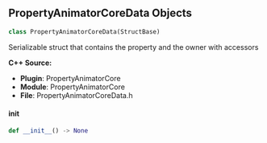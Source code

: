 ## PropertyAnimatorCoreData Objects

```python
class PropertyAnimatorCoreData(StructBase)
```

Serializable struct that contains the property and the owner with accessors

**C++ Source:**

- **Plugin**: PropertyAnimatorCore
- **Module**: PropertyAnimatorCore
- **File**: PropertyAnimatorCoreData.h

<a id="unreal.PropertyAnimatorCoreData.__init__"></a>

#### __init__

```python
def __init__() -> None
```

<a id="unreal.CustomPropertyControlData"></a>